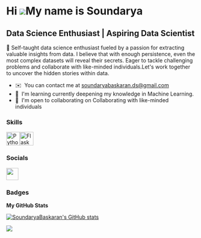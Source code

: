 Hi ![](https://user-images.githubusercontent.com/18350557/176309783-0785949b-9127-417c-8b55-ab5a4333674e.gif)My name is Soundarya
=================================================================================================================================

Data Science Enthusiast | Aspiring Data Scientist
-------------------------------------------------

🚀 Self-taught data science enthusiast fueled by a passion for extracting valuable insights from data. I believe that with enough persistence, even the most complex datasets will reveal their secrets. Eager to tackle challenging problems and collaborate with like-minded individuals.Let's work together to uncover the hidden stories within data.

* ✉️  You can contact me at [soundaryabaskaran.ds@gmail.com](mailto:soundaryabaskaran.ds@gmail.com)
* 🧠  I'm learning currently deepening my knowledge in Machine Learning.
* 🤝  I'm open to collaborating on Collaborating with like-minded individuals



### Skills


<p align="left">
<a href="https://www.python.org/" target="_blank" rel="noreferrer"><img src="https://raw.githubusercontent.com/danielcranney/readme-generator/main/public/icons/skills/python-colored.svg" width="36" height="36" alt="Python" /></a><a href="https://flask.palletsprojects.com/en/2.0.x/" target="_blank" rel="noreferrer"><img src="https://raw.githubusercontent.com/danielcranney/readme-generator/main/public/icons/skills/flask-colored.svg" width="36" height="36" alt="Flask" /></a>
</p>


### Socials

<p align="left"> <a href="https://www.github.com/SoundaryaBaskaran" target="_blank" rel="noreferrer"> <picture> <source media="(prefers-color-scheme: dark)" srcset="https://raw.githubusercontent.com/danielcranney/readme-generator/main/public/icons/socials/github-dark.svg" /> <source media="(prefers-color-scheme: light)" srcset="https://raw.githubusercontent.com/danielcranney/readme-generator/main/public/icons/socials/github.svg" /> <img src="https://raw.githubusercontent.com/danielcranney/readme-generator/main/public/icons/socials/github.svg" width="32" height="32" /> </picture> </a></p>

### Badges

<b>My GitHub Stats</b>

<a href="http://www.github.com/SoundaryaBaskaran"><img src="https://github-readme-stats.vercel.app/api?username=SoundaryaBaskaran&show_icons=true&hide=&count_private=true&title_color=ef4444&text_color=ffffff&icon_color=14b8a6&bg_color=000000&hide_border=true&show_icons=true" alt="SoundaryaBaskaran's GitHub stats" /></a>

<a href="http://www.github.com/SoundaryaBaskaran"><img src="https://github-readme-streak-stats.herokuapp.com/?user=SoundaryaBaskaran&stroke=ffffff&background=000000&ring=ef4444&fire=ef4444&currStreakNum=ffffff&currStreakLabel=ef4444&sideNums=ffffff&sideLabels=ffffff&dates=ffffff&hide_border=true" /></a>

